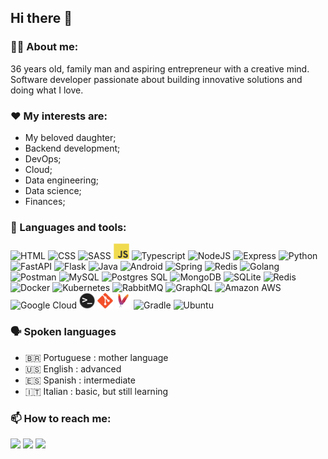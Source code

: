 ## Hi there 👋

### 👨‍🚀 About me:
36 years old, family man and aspiring entrepreneur with a creative mind. Software developer passionate about building innovative solutions and doing what I love.

### ❤️ My interests are:
- My beloved daughter;
- Backend development;
- DevOps;
- Cloud;
- Data engineering;
- Data science;
- Finances;

### 🚀 Languages and tools:
<p align="left">
<img height="25" src="https://www.vectorlogo.zone/logos/w3_html5/w3_html5-icon.svg" title="HTML" alt="HTML" /></code>
<img height="25" src="https://www.vectorlogo.zone/logos/w3_css/w3_css-icon.svg" title="CSS" alt="CSS" /></code>
<img height="25" src="https://www.vectorlogo.zone/logos/sass-lang/sass-lang-icon.svg" title="SASS" alt="SASS" /></code>
<img width="25" height="25" src="https://raw.githubusercontent.com/devicons/devicon/master/icons/javascript/javascript-original.svg" title="JavaScript" alt="JavaScript" />
<img width="25" height="25" src="https://www.vectorlogo.zone/logos/typescriptlang/typescriptlang-icon.svg" title="Typescript" alt="Typescript"/></code>
<img height="25" src="https://www.vectorlogo.zone/logos/nodejs/nodejs-icon.svg" title="NodeJS" alt="NodeJS" /></code>
<img width="25" height="25" src="https://www.vectorlogo.zone/logos/expressjs/expressjs-icon.svg" title="Express" alt="Express"/></code>
<img width="25" height="25" src="https://www.vectorlogo.zone/logos/python/python-icon.svg" title="Python" alt="Python" /></code>
<img width="25" height="25" src="https://github.com/gilbarbara/logos/blob/main/logos/fastapi-icon.svg" title="FastAPI" alt="FastAPI" /></code>
<img width="25" height="25" src="https://www.vectorlogo.zone/logos/palletsprojects_flask/palletsprojects_flask-icon.svg" title="Flask" alt="Flask"/></code>
<img height="25" src="https://www.vectorlogo.zone/logos/java/java-icon.svg" title="Java" alt="Java" /></code>
<img width="25" height="25" src="https://www.vectorlogo.zone/logos/android/android-icon.svg" title="Android" alt="Android" /></code>
<img width="25" height="25" src="https://www.vectorlogo.zone/logos/springio/springio-icon.svg" title="Spring" alt="Spring" /></code>
<img width="25" height="25" src="https://www.vectorlogo.zone/logos/redis/redis-icon.svg" title="Redis" alt="Redis"/></code>
<img width="25" height="25" src="https://www.vectorlogo.zone/logos/golang/golang-icon.svg" title="Golang" alt="Golang" /></code>
<img width="25" height="25" src="https://www.vectorlogo.zone/logos/getpostman/getpostman-icon.svg" title="Postman" alt="Postman" /></code>
<img width="25" height="25" src="https://www.vectorlogo.zone/logos/mysql/mysql-icon.svg" title="MySQL" alt="MySQL"/></code>
<img width="25" height="25" src="https://www.vectorlogo.zone/logos/postgresql/postgresql-icon.svg" title="Postgres SQL" alt="Postgres SQL"/></code>
<img width="25" height="25" src="https://www.vectorlogo.zone/logos/mongodb/mongodb-icon.svg" title="MongoDB" alt="MongoDB"/></code>
<img width="25" height="25" src="https://www.vectorlogo.zone/logos/sqlite/sqlite-icon.svg" title="SQLite" alt="SQLite"/></code>
<img width="25" height="25" src="https://www.vectorlogo.zone/logos/redis/redis-icon.svg" title="Redis" alt="Redis"/></code>
<img height="25" src="https://www.vectorlogo.zone/logos/docker/docker-tile.svg" title="Docker" alt="Docker" /></code>
<img width="25" height="25" src="https://www.vectorlogo.zone/logos/kubernetes/kubernetes-icon.svg" title="Kubernetes" alt="Kubernetes"/></code>
<img width="25" height="25" src="https://www.vectorlogo.zone/logos/rabbitmq/rabbitmq-icon.svg" title="RabbitMQ" alt="RabbitMQ"/></code>
<img width="25" height="25" src="https://www.vectorlogo.zone/logos/graphql/graphql-icon.svg" title="GraphQL" alt="GraphQL"/></code>
<img width="25" height="25" src="https://github.com/leandrocgsi/leandrocgsi/blob/main/svg_logos/amazon_aws-icon.png" title="Amazon AWS" alt="Amazon AWS" /></code>
<img width="25" height="25" src="https://www.vectorlogo.zone/logos/google_cloud/google_cloud-icon.svg" title="Google Cloud" alt="Google Cloud"/></code>
<img height="25" src="https://raw.githubusercontent.com/github/explore/80688e429a7d4ef2fca1e82350fe8e3517d3494d/topics/terminal/terminal.png" title="Terminal" alt="Terminal">
<img height="25" src="https://raw.githubusercontent.com/devicons/devicon/master/icons/git/git-original.svg" title="GIT" alt="GIT">
<img width="25" height="25" src="https://raw.githubusercontent.com/vscode-icons/vscode-icons/master/icons/file_type_maven.svg" title="Apache Maven" alt="Apache Maven" /></code>
<img width="25" height="25" src="https://www.vectorlogo.zone/logos/gradle/gradle-icon.svg" title="Gradle" alt="Gradle" /></code>
<img width="25" height="25" src="https://www.vectorlogo.zone/logos/ubuntu/ubuntu-icon.svg" title="Ubuntu" alt="Ubuntu" /></code>

### 🗣️ Spoken languages
- 🇧🇷 Portuguese : mother language
- 🇺🇸 English : advanced
- 🇪🇸 Spanish : intermediate
- 🇮🇹 Italian : basic, but still learning

### 📫 How to reach me:
<p align="left">
<a href="https://www.linkedin.com/in/marciovcmotta/"><img src="https://img.shields.io/badge/LinkedIn-0077B5?style=for-the-badge&logo=linkedin&logoColor=white"/></a>
<a href="https://devpath.medium.com"><img src="https://img.shields.io/badge/Medium-12100E?style=for-the-badge&logo=medium&logoColor=white"/></a>
<a href="https://www.instagram.com/marciovcmotta/"><img src="https://img.shields.io/badge/Instagram-E4405F?style=for-the-badge&logo=instagram&logoColor=white"/></a>

